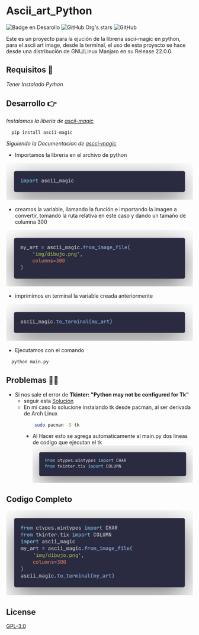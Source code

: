  
# Ascii_art_Python

 ![Badge en Desarollo](https://img.shields.io/badge/state-sucess-green) 
 ![GitHub Org's stars](https://img.shields.io/github/stars/nortigozab?style=social)
 ![GitHub](https://img.shields.io/github/license/nortigozab/ascii_art_python)

Este es un proyecto para la ejución de la libreria ascii-magic en python, para el ascii art image, desde la terminal, el uso de esta proyecto se hace desde una distribución de GNU/Linux Manjaro en su Release 22.0.0.  

## Requisitos 🧱

_Tener Instalado Python_

## Desarrollo 👉

_Instalamos la liberia de [ascii-magic](https://pypi.org/project/ascii-magic/)_

~~~bash
  pip install ascii-magic
~~~
_Siguiendo la Documentacion de [ascci-magic](https://pypi.org/project/ascii-magic/)_

- Importamos la libreria en el archivo de python

![image text](https://github.com/nortigozab/ascii_art_python/blob/main/img/screenshot/screenshot2.png?raw=true "import") 

- creamos la variable, llamando la función e importando la imagen a convertir, tomando la ruta relativa en este caso y dando un tamaño de columna 300

![image text](https://github.com/nortigozab/ascii_art_python/blob/main/img/screenshot/screenshot3.png?raw=true "value") 

- imprimimos en terminal la variable creada anteriormente

![image text](https://github.com/nortigozab/ascii_art_python/blob/main/img/screenshot/screenshot4.png?raw=true "print_terminal") 

- Ejecutamos con el comando 

~~~bash
  python main.py
~~~

## Problemas 🚧🚨
- Si nos sale el error de **Tkinter: "Python may not be configured for Tk"**
    - seguir esta [Solución](https://stackoverflow.com/questions/5459444/tkinter-python-may-not-be-configured-for-tk)
    - En mi caso lo solucione instalando tk desde pacman, al ser derivada de Arch Linux 
        ~~~bash
            sudo pacman -S tk
        ~~~ 
        - Al Hacer esto se agrega automaticamente al main.py dos lineas de codigo que ejecutan el tk
        ![image text](https://github.com/nortigozab/ascii_art_python/blob/main/img/screenshot/screenshot5.png?raw=true "tk") 

## Codigo Completo
![image text](https://github.com/nortigozab/ascii_art_python/blob/main/img/screenshot/screenshot1.png?raw=true "code_complete") 


## License  

[GPL-3.0](https://choosealicense.com/licenses/agpl-3.0/)
  